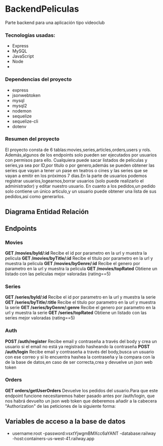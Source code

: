 # BackendPeliculas

Parte backend para una aplicación tipo videoclub
### Tecnologías usadas:
- Express
- MySQL
- JavaScript
- Node
- 

### Dependencias del proyecto
- express
- jsonwebtoken
- mysql
- mysql2
- nodemon
- sequelize
- sequelize-cli
- dotenv
### Resumen del proyecto
El proyecto consta de 6 tablas:movies,series,articles,orders,users y rols. Además,algunos de los endpoints solo pueden ser ejecutados por usuarios con permisos para ello. Cualquiera puede sacar listados de peliculas y series,ya sea por ID,por titulo o por genero,además se pueden obtener las series que vayan a tener un pase en teatros o cines y las series que se vayan a emitir en los próximos 7 dias.En la parte de usuarios podemos registrar usuarios,logearnos,borrar usuarios (solo puede realizarlo el administrador) y editar nuestro usuario. En cuanto a los pedidos,un pedido solo contiene un único articulo,y un usuario puede obtener una lista de sus pedidos,así como generarlos.
## Diagrama Entidad Relación

## Endpoints
### Movies
**GET /movies/byId/:id**
Recibe el id por parametro en la url y muestra la pelicula
**GET /movies/byTitle/:id**
Recibe el titulo por parametro en la url y muestra la pelicula
**GET /movies/byGenre/:id**
Recibe el genero por parametro en la url y muestra la pelicula
**GET /movies/topRated**
Obtiene un listado con las peliculas mejor valoradas (rating==5)

### Series
**GET /series/byId/:id**
Recibe el id por parametro en la url y muestra la serie
**GET /series/byTitle/:title**
Recibe el titulo por parametro en la url y muestra la serie
**GET /series/byGenre/:genre**
Recibe el genero por parametro en la url y muestra la serie
**GET /series/topRated**
Obtiene un listado con las series mejor valoradas (rating==5)

### Auth
**POST /auth/register**
Recibe email y contraseña a través del body y crea un usuario si el email no está ya registrado hasheando la contraseña
**POST /auth/login**
Recibe email y contraseña a través del body,busca un usuario con ese correo y si lo encuentra hashea la contraseña y la compara con la de la base de datos,en caso de ser correcta,crea y devuelve un json web token

### Orders
**GET orders/getUserOrders**
Devuelve los pedidos del usuario.Para que este endpoint funcione necesitaremos haber pasado antes por /auth/login, que nos habrá devuelto un json web token que deberemos añadir a la cabecera "Authorization" de las peticiones de la siguiente forma:


## Variables de acceso a la base de datos
- username:root
-password:vsxtYjwgmBMXcc6aYANT
-database:railway
-host:containers-us-west-41.railway.app
